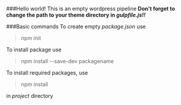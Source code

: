 ###Hello world!
This is an empty wordpress pipeline
**Don't forget to change the path to your theme directory in _gulpfile.js!!_**

###Basic commands
To create empty _package.json_ use
>npm init

To install package use
>npm install --save-dev packagename

To install required packages, use
>npm install

in _project_ directory